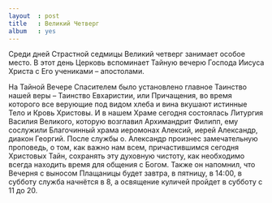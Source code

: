 ```yaml
---
layout  : post
title   : Великий Четверг
album   : yes
---
```

Среди дней Страстной седмицы Великий четверг занимает особое место. В этот день Церковь вспоминает Тайную вечерю Господа Иисуса Христа с Его учениками – апостолами. 

На Тайной Вечере Спасителем было установлено главное Таинство нашей веры – Таинство Евхаристии, или Причащения, во время которого все верующие под видом хлеба и вина вкушают истинные Тело и Кровь Христовы. И в нашем Храме сегодня состоялась Литургия Василия Великого, которую возглавил Архимандрит Филипп, ему сослужили Благочинный храма иеромонах Алексий, иерей Александр, диакон Георгий. После службы о. Александр произнес замечательную проповедь, о том, как важно нам всем, причастившимся сегодня Христовых Тайн, сохранять эту духовную чистоту, как необходимо всегда находить время для общения с Богом. Также он напомнил, что Вечерня с выносом Плащаницы будет завтра, в пятницу, в 14:00, в субботу служба начнётся в 8, а освящение куличей пройдет в субботу с 11 до 20.
